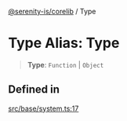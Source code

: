 [@serenity-is/corelib](../README.md) / Type

# Type Alias: Type

> **Type**: `Function` \| `Object`

## Defined in

[src/base/system.ts:17](https://github.com/serenity-is/serenity/blob/master/packages/corelib/src/base/system.ts#L17)
